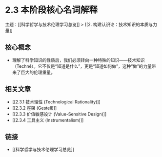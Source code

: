 # 2.3 本阶段核心名词解释

主题：[[科学哲学与技术伦理学习总览]] > [[2. 构建认识论：技术知识的本质与力量]]

## 核心概念

- 理解了科学知识的性质后，我们必须转向一种特殊的知识——技术知识（Techné）。它不仅是“知道是什么”，更是“知道如何做”，这种“做”的力量带来了巨大的伦理重量。

## 相关文章

- [[2.3.1 技术理性 (Technological Rationality)]]
- [[2.3.2 座架 (Gestell)]]
- [[2.3.3 价值敏感设计 (Value-Sensitive Design)]]
- [[2.3.4 工具主义 (Instrumentalism)]]

## 链接

- [[科学哲学与技术伦理学习总览]]
